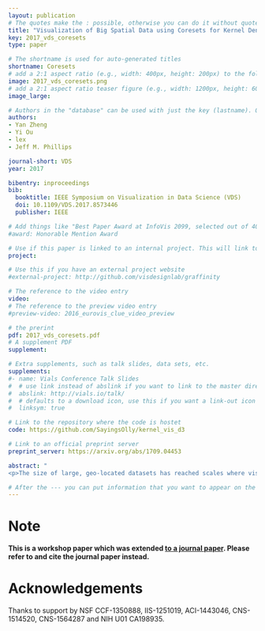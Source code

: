 ```yaml
---
layout: publication
# The quotes make the : possible, otherwise you can do it without quotes
title: "Visualization of Big Spatial Data using Coresets for Kernel Density Estimates"
key: 2017_vds_coresets
type: paper

# The shortname is used for auto-generated titles
shortname: Coresets
# add a 2:1 aspect ratio (e.g., width: 400px, height: 200px) to the folder /assets/images/papers/
image: 2017_vds_coresets.png
# add a 2:1 aspect ratio teaser figure (e.g., width: 1200px, height: 600px) to the folder /assets/images/papers/
image_large: 

# Authors in the "database" can be used with just the key (lastname). Others can be written properly.
authors:
- Yan Zheng
- Yi Ou
- lex
- Jeff M. Phillips

journal-short: VDS
year: 2017

bibentry: inproceedings
bib:
  booktitle: IEEE Symposium on Visualization in Data Science (VDS)
  doi: 10.1109/VDS.2017.8573446
  publisher: IEEE

# Add things like "Best Paper Award at InfoVis 2099, selected out of 4000 submissions"
#award: Honorable Mention Award

# Use if this paper is linked to an internal project. This will link to the project site
project:

# Use this if you have an external project website
#external-project: http://github.com/visdesignlab/graffinity

# The reference to the video entry
video: 
# The reference to the preview video entry
#preview-video: 2016_eurovis_clue_video_preview

# the prerint
pdf: 2017_vds_coresets.pdf
# A supplement PDF
supplement:

# Extra supplements, such as talk slides, data sets, etc.
supplements:
#- name: Vials Conference Talk Slides
#  # use link instead of abslink if you want to link to the master directory
#  abslink: http://vials.io/talk/
#  # defaults to a download icon, use this if you want a link-out icon
#  linksym: true

# Link to the repository where the code is hostet
code: https://github.com/SayingsOlly/kernel_vis_d3

# Link to an official preprint server
preprint_server: https://arxiv.org/abs/1709.04453

abstract: "
<p>The size of large, geo-located datasets has reached scales where visualization of all data points is inefficient. Random sampling is a method to reduce the size of a dataset, yet it can introduce unwanted errors. We describe a method for subsampling of spatial data suitable for creating kernel density estimates from very large data and demonstrate that it results in less error than random sampling. We also introduce a method to ensure that thresholding of low values based on sampled data does not omit any regions above the desired threshold when working with sampled data. We demonstrate the effectiveness of our approach using both, artificial and real-world large geospatial datasets.</p>"

# After the --- you can put information that you want to appear on the website using markdown formatting or HTML. A good example are acknowledgements, extra references, an erratum, etc.
---
```


# Note
**This is a workshop paper which was extended [to a journal paper](../2019_TBD_coresets). Please refer to and cite the journal paper instead.** 


# Acknowledgements
Thanks to support by NSF CCF-1350888, IIS-1251019, ACI-1443046, CNS-1514520, CNS-1564287 and NIH U01 CA198935.
